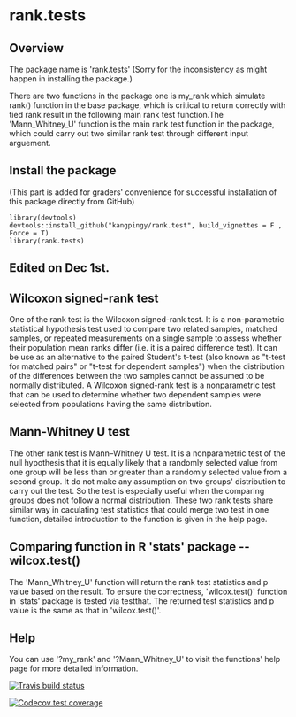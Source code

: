 # rank.tests

## Overview
  The package name is 'rank.tests' (Sorry for the inconsistency as might happen in installing the package.) 

  There are two functions in the package one is my_rank which simulate rank() function in the base package, which is critical to return correctly with tied rank result in the following main rank test function.The 'Mann_Whitney_U' function is the main rank test function in the package, which could carry out two similar rank test through different input arguement.
  
## Install the package  
(This part is added for graders' convenience for successful installation of this package directly from GitHub)
``` {R}
library(devtools)
devtools::install_github("kangpingy/rank.test", build_vignettes = F , Force = T)
library(rank.tests)
```
## Edited on Dec 1st.

## Wilcoxon signed-rank test
  One of the rank test is the Wilcoxon signed-rank test. It is a non-parametric statistical hypothesis test used to compare two related samples, matched samples, or repeated measurements on a single sample to assess whether their population mean ranks differ (i.e. it is a paired difference test). It can be use as an alternative to the paired Student's t-test (also known as "t-test for matched pairs" or "t-test for dependent samples") when the distribution of the differences between the two samples cannot be assumed to be normally distributed. A Wilcoxon signed-rank test is a nonparametric test that can be used to determine whether two dependent samples were selected from populations having the same distribution.
## Mann-Whitney U test  
  The other rank test is Mann–Whitney U test. It is a nonparametric test of the null hypothesis that it is equally likely that a randomly selected value from one group will be less than or greater than a randomly selected value from a second group. It do not make any assumption on two groups' distribution to carry out the test. So the test is especially useful when the comparing groups does not follow a normal distribution. 
  These two rank tests share similar way in caculating test statistics that could merge two test in one function, detailed introduction to the function is given in the help page. 
## Comparing function in R 'stats' package -- wilcox.test()
  The 'Mann_Whitney_U' function will return the rank test statistics and p value based on the result. To ensure the correctness, 'wilcox.test()' function in 'stats' package is tested via testthat. The returned test statistics and p value is the same as that in 'wilcox.test()'. 
## Help
  You can use '?my_rank' and '?Mann_Whitney_U' to visit the functions' help page for more detailed information.
  <!-- badges: start -->
  [![Travis build status](https://travis-ci.org/kangpingy/rank.test.svg?branch=master)](https://travis-ci.org/kangpingy/rank.test)
  <!-- badges: end -->
  <!-- badges: start -->
  [![Codecov test coverage](https://codecov.io/gh/kangpingy/rank.test/branch/master/graph/badge.svg)](https://codecov.io/gh/kangpingy/rank.test?branch=master)
  <!-- badges: end -->
